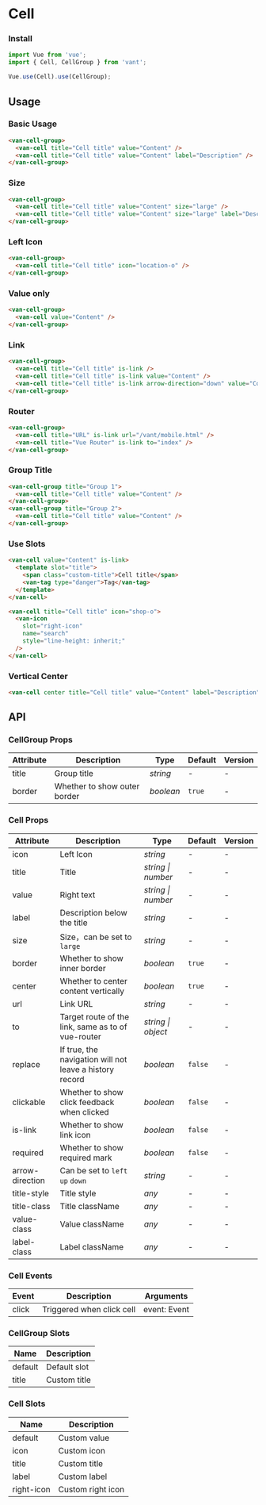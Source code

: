 # Cell

### Install

``` javascript
import Vue from 'vue';
import { Cell, CellGroup } from 'vant';

Vue.use(Cell).use(CellGroup);
```

## Usage

### Basic Usage

```html
<van-cell-group>
  <van-cell title="Cell title" value="Content" />
  <van-cell title="Cell title" value="Content" label="Description" />
</van-cell-group>
```

### Size

```html
<van-cell-group>
  <van-cell title="Cell title" value="Content" size="large" />
  <van-cell title="Cell title" value="Content" size="large" label="Description" />
</van-cell-group>
```

### Left Icon

```html
<van-cell-group>
  <van-cell title="Cell title" icon="location-o" />
</van-cell-group>
```

### Value only

```html
<van-cell-group>
  <van-cell value="Content" />
</van-cell-group>
```

### Link

```html
<van-cell-group>
  <van-cell title="Cell title" is-link />
  <van-cell title="Cell title" is-link value="Content" />
  <van-cell title="Cell title" is-link arrow-direction="down" value="Content" />
</van-cell-group>
```

### Router

```html
<van-cell-group>
  <van-cell title="URL" is-link url="/vant/mobile.html" />
  <van-cell title="Vue Router" is-link to="index" />
</van-cell-group>
```

### Group Title

```html
<van-cell-group title="Group 1">
  <van-cell title="Cell title" value="Content" />
</van-cell-group>
<van-cell-group title="Group 2">
  <van-cell title="Cell title" value="Content" />
</van-cell-group>
```

### Use Slots

```html
<van-cell value="Content" is-link>
  <template slot="title">
    <span class="custom-title">Cell title</span>
    <van-tag type="danger">Tag</van-tag>
  </template>
</van-cell>

<van-cell title="Cell title" icon="shop-o">
  <van-icon
    slot="right-icon"
    name="search"
    style="line-height: inherit;"
  />
</van-cell>
```

### Vertical Center

```html
<van-cell center title="Cell title" value="Content" label="Description" />
```

## API

### CellGroup Props

| Attribute | Description | Type | Default | Version |
|------|------|------|------|------|
| title | Group title | *string* | - | - |
| border | Whether to show outer border | *boolean* | `true` | - |

### Cell Props

| Attribute | Description | Type | Default | Version |
|------|------|------|------|------|
| icon | Left Icon | *string* | - | - |
| title | Title | *string \| number* | - | - |
| value | Right text | *string \| number* | - | - |
| label | Description below the title | *string* | - | - |
| size | Size，can be set to `large` | *string* | - | - |
| border | Whether to show inner border | *boolean* | `true` | - |
| center | Whether to center content vertically | *boolean* | `true` | - |
| url | Link URL | *string* | - | - |
| to | Target route of the link, same as to of vue-router | *string \| object* | - | - |
| replace | If true, the navigation will not leave a history record | *boolean* | `false` | - |
| clickable | Whether to show click feedback when clicked | *boolean* | `false` | - |
| is-link | Whether to show link icon | *boolean* | `false` | - |
| required | Whether to show required mark | *boolean* | `false` | - |
| arrow-direction | Can be set to `left` `up` `down` | *string* | - | - |
| title-style | Title style | *any* | - | - |
| title-class | Title className | *any* | - | - |
| value-class | Value className | *any* | - | - |
| label-class | Label className | *any* | - | - |

### Cell Events

| Event | Description | Arguments |
|------|------|------|
| click | Triggered when click cell | event: Event |

### CellGroup Slots

| Name | Description |
|------|------|
| default | Default slot |
| title | Custom title |

### Cell Slots

| Name | Description |
|------|------|
| default | Custom value |
| icon | Custom icon |
| title | Custom title |
| label | Custom label |
| right-icon | Custom right icon |
